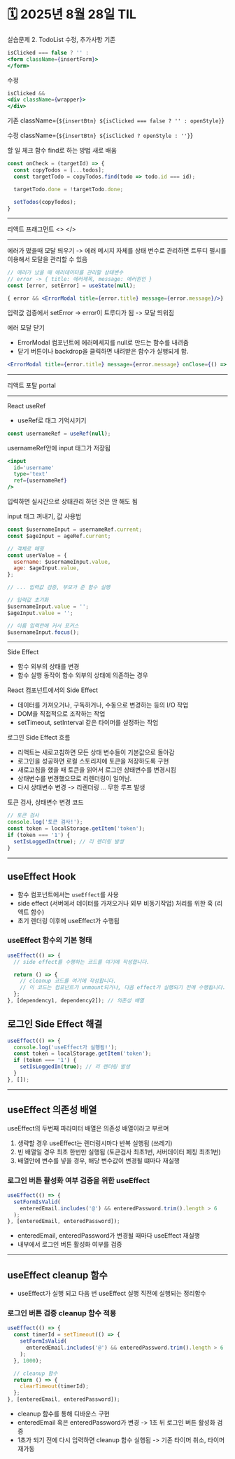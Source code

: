 # 🗓️ 2025년 8월 28일 TIL


실습문제 2. TodoList 수정, 추가사항 
기존
```jsx
isClicked === false ? '' :
<form className={insertForm}>
</form>
```

수정
```jsx
isClicked &&
<div className={wrapper}>
</div>
```

기존
className={`${insertBtn} ${isClicked === false ? '' : openStyle}`}

수정
className={`${insertBtn} ${isClicked ? openStyle : ''}`}


할 일 체크 함수 find로 하는 방법 새로 배움
```jsx
const onCheck = (targetId) => {
  const copyTodos = [...todos];
  const targetTodo = copyTodos.find(todo => todo.id === id);

  targetTodo.done = !targetTodo.done;

  setTodos(copyTodos);
}
```

---

리액트 프래그먼트
<>
</>

---


에러가 떴을때 모달 띄우기
-> 에러 메시지 자체를 상태 변수로 관리하면
트루디 펄시를 이용해서 모달을 관리할 수 있음
```jsx
// 에러가 났을 때 에러데이터를 관리할 상태변수
// error -> { title: 에러제목, message: 에러원인 }
const [error, setError] = useState(null);
```

```jsx
{ error && <ErrorModal title={error.title} message={error.message}/>}
```

입력값 검증에서 setError -> error이 트루디가 됨 -> 모달 띄워짐

에러 모달 닫기
- ErrorModal 컴포넌트에 에러메세지를 null로 만드는 함수를 내려줌
- 닫기 버튼이나 backdrop을 클릭하면 내려받은 함수가 실행되게 함.

```jsx
<ErrorModal title={error.title} message={error.message} onClose={() => setError(null)}/>
```

---


리액트 포탈 portal


---

React useRef
- useRef로 태그 기억시키기
```jsx
const usernameRef = useRef(null);
```

usernameRef안에 input 태그가 저장됨
```jsx
<input
  id='username'
  type='text'
  ref={usernameRef}
/>
```

입력하면 실시간으로 상태관리 하던 것은 안 해도 됨

input 태그 꺼내기, 값 사용법
```jsx
const $usernameInput = usernameRef.current;
const $ageInput = ageRef.current;

// 객체로 매핑
const userValue = {
  username: $usernameInput.value,
  age: $ageInput.value,
};

// ... 입력값 검증, 부모가 준 함수 실행

// 입력값 초기화
$usernameInput.value = '';
$ageInput.value = '';

// 이름 입력란에 커서 포커스
$usernameInput.focus();
```

---

Side Effect
- 함수 외부의 상태를 변경
- 함수 실행 동작이 함수 외부의 상태에 의존하는 경우

React 컴포넌트에서의 Side Effect
- 데이터를 가져오거나, 구독하거나, 수동으로 변경하는 등의 I/O 작업
- DOM을 직접적으로 조작하는 작업
- setTimeout, setInterval 같은 타이머를 설정하는 작업

로그인 Side Effect 흐름
- 리액트는 새로고침하면 모든 상태 변수들이 기본값으로 돌아감
- 로그인을 성공하면 로컬 스토리지에 토큰을 저장하도록 구현
- 새로고침을 했을 때 토큰을 읽어서 로그인 상태변수를 변경시킴
- 상태변수를 변경했으므로 리렌더링이 일어남.
- 다시 상태변수 변경 -> 리렌더링 ... 무한 루프 발생

토큰 검사, 상태변수 변경 코드
```jsx
// 토큰 검사
console.log('토큰 검사!');
const token = localStorage.getItem('token');
if (token === '1') {
  setIsLoggedIn(true); // 리 렌더링 발생
}
```

---

## useEffect Hook
- 함수 컴포넌트에서는 `useEffect`를 사용
- side effect (서버에서 데이터를 가져오거나 외부 비동기작업) 처리를 위한 훅 (리액트 함수)
- 초기 렌더링 이후에 useEffect가 수행됨

### useEffect 함수의 기본 형태
```jsx
useEffect(() => {
  // side effect를 수행하는 코드를 여기에 작성합니다.

  return () => {
    // cleanup 코드를 여기에 작성합니다.
    // 이 코드는 컴포넌트가 unmount되거나, 다음 effect가 실행되기 전에 수행됩니다.
  };
}, [dependency1, dependency2]); // 의존성 배열
```

## 로그인 Side Effect 해결
```jsx
useEffect(() => {
  console.log('useEffect가 실행됨!');
  const token = localStorage.getItem('token');
  if (token === '1') {
    setIsLoggedIn(true); // 리 렌더링 발생
  }
}, []);
```

---

## useEffect 의존성 배열

useEffect의 두번째 파라미터 배열은 의존성 배열이라고 부르며
1. 생략할 경우 useEffect는 렌더링시마다 반복 실행됨 (쓰레기)
2. 빈 배열일 경우 최초 한번만 실행됨 (토큰검사 최초1번, 서버데이터 페칭 최초1번)
3. 배열안에 변수를 넣을 경우, 해당 변수값이 변경될 떄마다 재실행

### 로그인 버튼 활성화 여부 검증을 위한 useEffect
```jsx
useEffect(() => {
  setFormIsValid(
    enteredEmail.includes('@') && enteredPassword.trim().length > 6
  );
}, [enteredEmail, enteredPassword]);
```
- enteredEmail, enteredPassword가 변경될 때마다 useEffect 재실행
- 내부에서 로그인 버튼 활성화 여부를 검증

---

## useEffect cleanup 함수
- useEffect가 실행 되고 다음 번 useEffect 실행 직전에 실행되는 정리함수

### 로그인 버튼 검증 cleanup 함수 적용
```jsx
useEffect(() => {
  const timerId = setTimeout(() => {
    setFormIsValid(
      enteredEmail.includes('@') && enteredPassword.trim().length > 6
    );
  }, 1000);

  // cleanup 함수
  return () => {
    clearTimeout(timerId);
  };
}, [enteredEmail, enteredPassword]);
```
- cleanup 함수를 통해 디바운스 구현
- enteredEmail 혹은 enteredPassword가 변경
  -> 1초 뒤 로그인 버튼 활성화 검증
- 1초가 되기 전에 다시 입력하면 cleanup 함수 실행됨
  -> 기존 타이머 취소, 타이머 재가동



